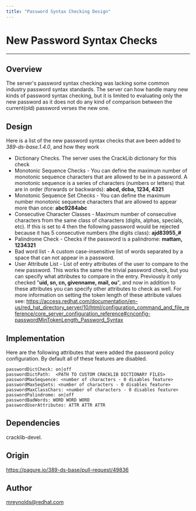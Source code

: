 ```yaml
---
title: "Password Syntax Checking Design"
---
```


# New Password Syntax Checks
----------------

Overview
--------

The server's password syntax checking was lacking some common industry password syntax standards.  The server can how handle many new kinds of password syntax checking, but it is limited to evaluating only the new password as it does not do any kind of comparison between the current(old) password verses the new one.

Design
------

Here is a list of the new password syntax checks that ave been added to *389-ds-base.1.4.0*, and how they work

- Dictionary Checks.  The server uses the CrackLib dictionary for this check
- Monotonic Sequence Checks - You can define the maximum number of monotonic sequence characters that are allowed to be in a password.  A monotonic sequence is a series of characters (numbers or letters) that are in order (forwards or backwards):   **abcd, dcba, 1234, 4321**
- Monotonic Sequence Set Checks - You can define the maximum number monotonic sequence characters that are allowed to appear more than once:  **abc9284abc**
- Consecutive Character Classes - Maximum number of consecutive characters from the same class of characters (digits, alphas, specials, etc).  If this is set to 4 then the following password would be rejected because it has 5 consecutive numbers (the digits class):   **ajd83955_#**
- Palindrome Check - Checks if the password is a palindrome:  **mattam, 1234321**
- Bad word list - A custom case-insensitive list of words separated by a space that can not appear in a password.  
- User Attribute List - List of entry attributes of the user to compare to the new password. This works the same the trivial password check, but you can specify what attributes to compare in the entry.  Previously it only checked "**uid, sn, cn, givenname, mail, ou**", and now in addition to these attributes you can specify other attributes to check as well.  For more information on setting the token length of these attribute values see: <https://access.redhat.com/documentation/en-us/red_hat_directory_server/10/html/configuration_command_and_file_reference/core_server_configuration_reference#cnconfig-passwordMinTokenLength_Password_Syntax>

Implementation
--------------

Here are the following attributes that were added the password policy configuration.  By default all of these features are disabled.

    passwordDictCheck: on|off
    passwordDictPath:  <PATH TO CUSTOM CRACKLIB DICTIONARY FILES>
    passwordMaxSequence: <number of characters - 0 disables feature>
    passwordMaxSeqSets: <number of characters - 0 disables feature>
    passwordMaxClassChars: <number of characters - 0 disables feature>
    passwordPalindrome: on|off
    passwordBadWords: WORD WORD WORD
    passwordUserAttributes: ATTR ATTR ATTR


Dependencies
------------

cracklib-devel.


Origin
-------------

https://pagure.io/389-ds-base/pull-request/49836

Author
------

<mreynolds@redhat.com>

